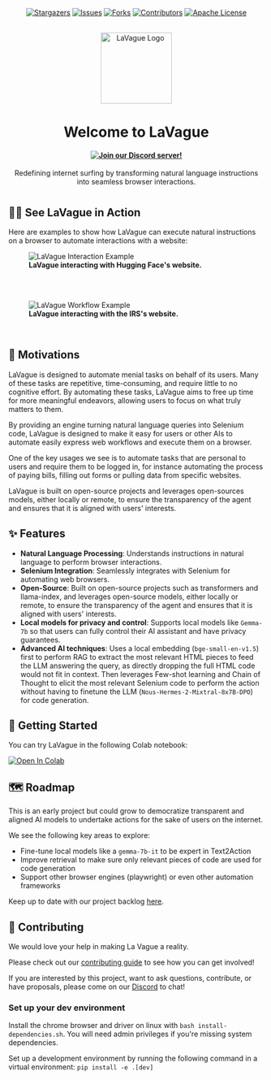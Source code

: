 <p align="center">
  <a href="https://github.com/lavague-ai/LaVague/stargazers"><img src="https://img.shields.io/github/stars/lavague-ai/LaVague.svg?style=for-the-badge" alt="Stargazers"></a>
  <a href="https://github.com/lavague-ai/LaVague/issues"><img src="https://img.shields.io/github/issues/lavague-ai/LaVague.svg?style=for-the-badge" alt="Issues"></a>
  <a href="https://github.com/lavague-ai/LaVague/network/members"><img src="https://img.shields.io/github/forks/lavague-ai/LaVague.svg?style=for-the-badge" alt="Forks"></a>
  <a href="https://github.com/lavague-ai/LaVague/graphs/contributors"><img src="https://img.shields.io/github/contributors/lavague-ai/LaVague.svg?style=for-the-badge" alt="Contributors"></a>
  <a href="https://github.com/lavague-ai/LaVague/blob/master/LICENSE.md"><img src="https://img.shields.io/github/license/lavague-ai/LaVague.svg?style=for-the-badge" alt="Apache License"></a>
</p>
</br>

<div align="center">
  <img src="static/logo.png" width=140px: alt="LaVague Logo">
  <h1>Welcome to LaVague</h1>

<h4 align="center">
 <a href="https://discord.gg/SDxn9KpqX9" target="_blank">
    <img src="https://dcbadge.vercel.app/api/server/SDxn9KpqX9?compact=true&style=flat" alt="Join our Discord server!">
  </a>
</h4>
  <p>Redefining internet surfing by transforming natural language instructions into seamless browser interactions.</p>
<h1></h1>
</div>

## 🏄‍♀️ See LaVague in Action

Here are examples to show how LaVague can execute natural instructions on a browser to automate interactions with a website:

<div>
  <figure>
    <img src="static/hf_lavague.gif" alt="LaVague Interaction Example" style="margin-right: 20px;">
    <figcaption><b>LaVague interacting with Hugging Face's website.</b></figcaption>
  </figure>
  <br><br>
</div>


<div>
  <figure>
    <img src="static/irs_lavague.gif" alt="LaVague Workflow Example">
    <figcaption><b>LaVague interacting with the IRS's website.</b></figcaption>
  </figure>
  <br>
</div>

## 🎯 Motivations

LaVague is designed to automate menial tasks on behalf of its users. Many of these tasks are repetitive, time-consuming, and require little to no cognitive effort. By automating these tasks, LaVague aims to free up time for more meaningful endeavors, allowing users to focus on what truly matters to them.

By providing an engine turning natural language queries into Selenium code, LaVague is designed to make it easy for users or other AIs to automate easily express web workflows and execute them on a browser.

One of the key usages we see is to automate tasks that are personal to users and require them to be logged in, for instance automating the process of paying bills, filling out forms or pulling data from specific websites. 

LaVague is built on open-source projects and leverages open-sources models, either locally or remote, to ensure the transparency of the agent and ensures that it is aligned with users' interests.

## ✨ Features

- **Natural Language Processing**: Understands instructions in natural language to perform browser interactions.
- **Selenium Integration**: Seamlessly integrates with Selenium for automating web browsers.
- **Open-Source**: Built on open-source projects such as transformers and llama-index, and leverages open-source models, either locally or remote, to ensure the transparency of the agent and ensures that it is aligned with users' interests.
- **Local models for privacy and control**: Supports local models like ``Gemma-7b`` so that users can fully control their AI assistant and have privacy guarantees.
- **Advanced AI techniques**: Uses a local embedding (``bge-small-en-v1.5``) first to perform RAG to extract the most relevant HTML pieces to feed the LLM answering the query, as directly dropping the full HTML code would not fit in context. Then leverages Few-shot learning and Chain of Thought to elicit the most relevant Selenium code to perform the action without having to finetune the LLM (``Nous-Hermes-2-Mixtral-8x7B-DPO``) for code generation.

## 🚀 Getting Started

You can try LaVague in the following Colab notebook:

[![Open In Colab](https://colab.research.google.com/assets/colab-badge.svg)](https://colab.research.google.com/github/dhuynh95/LaVague/blob/main/examples/gradio-demo.ipynb)

## 🗺️ Roadmap

This is an early project but could grow to democratize transparent and aligned AI models to undertake actions for the sake of users on the internet.

We see the following key areas to explore:
- Fine-tune local models like a ``gemma-7b-it`` to be expert in Text2Action 
- Improve retrieval to make sure only relevant pieces of code are used for code generation
- Support other browser engines (playwright) or even other automation frameworks

Keep up to date with our project backlog [here](https://github.com/orgs/lavague-ai/projects/1/views/2).

## 🙋 Contributing

We would love your help in making La Vague a reality. 

Please check out our [contributing guide](./contributing.md) to see how you can get involved!

If you are interested by this project, want to ask questions, contribute, or have proposals, please come on our [Discord](https://discord.gg/SDxn9KpqX9) to chat!

### Set up your dev environment

Install the chrome browser and driver on linux with ```bash install-dependencies.sh```. You will need admin privileges if you're missing system dependencies.

Set up a development environment by running the following command in a virtual environment: ```pip install -e .[dev]```
